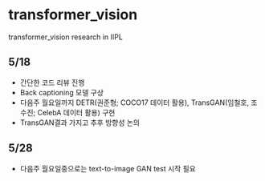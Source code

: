 # transformer_vision
transformer_vision research in IIPL

## 5/18 
- 간단한 코드 리뷰 진행
- Back captioning 모델 구상
- 다음주 월요일까지 DETR(권준형; COCO17 데이터 활용), TransGAN(임철호, 조수진; CelebA 데이터 활용) 구현
- TransGAN결과 가지고 추후 방향성 논의

## 5/28
- 다음주 월요일중으로는 text-to-image GAN test 시작 필요